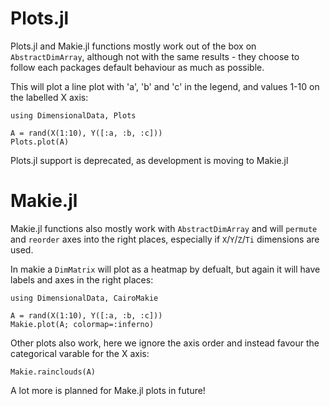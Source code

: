 # Plots.jl

Plots.jl and Makie.jl functions mostly work out of the box on `AbstractDimArray`,
although not with the same results - they choose to follow each packages default
behaviour as much as possible. 

This will plot a line plot with 'a', 'b' and 'c' in the legend,
and values 1-10 on the labelled X axis:

```@example Plots
using DimensionalData, Plots

A = rand(X(1:10), Y([:a, :b, :c]))
Plots.plot(A)
```

Plots.jl support is deprecated, as development is moving to Makie.jl


# Makie.jl

Makie.jl functions also mostly work with `AbstractDimArray` and will `permute` and 
`reorder` axes into the right places, especially if `X`/`Y`/`Z`/`Ti` dimensions are used.

In makie a `DimMatrix` will plot as a heatmap by defualt, but again it will have labels 
and axes in the right places:

```@example Makie
using DimensionalData, CairoMakie

A = rand(X(1:10), Y([:a, :b, :c]))
Makie.plot(A; colormap=:inferno)
```

Other plots also work, here we ignore the axis order and instead favour the
categorical varable for the X axis:

```@example Makie
Makie.rainclouds(A)
```

A lot more is planned for Make.jl plots in future!
